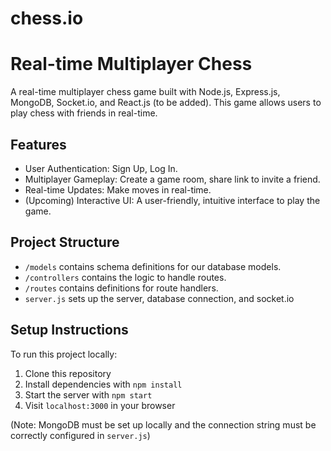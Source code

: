 # chess.io
# Real-time Multiplayer Chess

A real-time multiplayer chess game built with Node.js, Express.js, MongoDB, Socket.io, and React.js (to be added). This game allows users to play chess with friends in real-time.

## Features

- User Authentication: Sign Up, Log In.
- Multiplayer Gameplay: Create a game room, share link to invite a friend.
- Real-time Updates: Make moves in real-time.
- (Upcoming) Interactive UI: A user-friendly, intuitive interface to play the game.

## Project Structure

- `/models` contains schema definitions for our database models.
- `/controllers` contains the logic to handle routes.
- `/routes` contains definitions for route handlers.
- `server.js` sets up the server, database connection, and socket.io

## Setup Instructions

To run this project locally:

1. Clone this repository
2. Install dependencies with `npm install`
3. Start the server with `npm start`
4. Visit `localhost:3000` in your browser

(Note: MongoDB must be set up locally and the connection string must be correctly configured in `server.js`)


